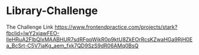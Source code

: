 # Library-Challenge
The Challenge Link
https://www.frontendpractice.com/projects/stark?fbclid=IwY2xjawFEO-lleHRuA2FlbQIxMAABHUR7sdRFqqWikR0p9ktU8ZkEOrRcsKZwaHGa9RjH0Ea_BcSrt-C5V7iaKg_aem_fxk7QD9SzS9dR06AMq0BsQ

